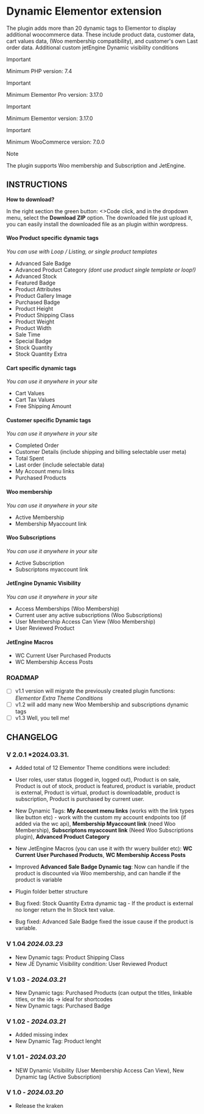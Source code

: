 # Dynamic Elementor extension
The plugin adds more than 20 dynamic tags to Elementor to display additional woocommerce data. These include product data, customer data, cart values data, (Woo membership compatibility), and customer's own Last order data. Additional custom jetEngine Dynamic visibility conditions

> [!IMPORTANT]
> Minimum PHP version: 7.4

> [!IMPORTANT]
> Minimum Elementor Pro version: 3.17.0

> [!IMPORTANT]
> Minimum Elementor version: 3.17.0

> [!IMPORTANT]
> Minimum WooCommerce version: 7.0.0

> [!Note]
> The plugin supports Woo membership and Subscription and JetEngine.

## INSTRUCTIONS

**How to download?**

In the right section the green button: <>Code click, and in the dropdown menu, select the **Download ZIP** option. The downloaded file just upload it, you can easily install the downloaded file as an plugin within wordpress.

#### Woo Product specific dynamic tags
*You can use with Loop / Listing, or single product templates*

* Advanced Sale Badge
* Advanced Product Category *(dont use product single template or loop!)*
* Advanced Stock
* Featured Badge
* Product Attributes
* Product Gallery Image
* Purchased Badge
* Product Height
* Product Shipping Class
* Product Weight
* Product Width
* Sale Time
* Special Badge
* Stock Quantity
* Stock Quantity Extra

#### Cart specific dynamic tags
*You can use it anywhere in your site*

* Cart Values
* Cart Tax Values
* Free Shipping Amount

#### Customer specific Dynamic tags
*You can use it anywhere in your site*

* Completed Order
* Customer Details (include shipping and billing selectable user meta)
* Total Spent
* Last order (include selectable data)
* My Account menu links
* Purchased Products

#### Woo membership
*You can use it anywhere in your site*

* Active Membership
* Membership Myaccount link

#### Woo Subscriptions
*You can use it anywhere in your site*

* Active Subscription
* Subscriptons myaccount link

#### JetEngine Dynamic Visibility
*You can use it anywhere in your site*

* Access Memberships (Woo Membership)
* Current user any active subscriptions (Woo Subscriptions)
* User Membership Access Can View (Woo Membership)
* User Reviewed Product

#### JetEngine Macros

* WC Current User Purchased Products
* WC Membership Access Posts

### ROADMAP

- [ ] v1.1 version will migrate the previously created plugin functions: *Elementor Extra Theme Conditions*
- [ ] v1.2 will add many new Woo Membership and subscriptions dynamic tags
- [ ] v1.3 Well, you tell me!

## CHANGELOG

### V 2.0.1 *2024.03.31.

* Added total of 12 Elementor Theme conditions were included:
* User roles, user status (logged in, logged out), Product is on sale, Product is out of stock, product is featured, product is variable, product is external, Product is virtual, product is downloadable, product is subscription, Product is purchased by current user.
* New Dynamic Tags: **My Account menu links** (works with the link types like button etc) - work with the custom my account endpoints too (if added via the wc api), **Membership Myaccount link** (need Woo Membership), **Subscriptons myaccount link** (Need Woo Subscriptions plugin), **Advanced Product Category**
* New JetEngine Macros (you can use it with thr wuery builder etc): **WC Current User Purchased Products**, **WC Membership Access Posts**

* Improved **Advanced Sale Badge Dynamic tag**: Now can handle if the product is discounted via Woo membership, and can handle if the product is variable
* Plugin folder better structure
* Bug fixed: Stock Quantity Extra dynamic tag - If the product is external no longer return the In Stock text value.
* Bug fixed: Advanced Sale Badge fixed the issue cause if the product is variable. 

### V 1.04 *2024.03.23*

* New Dynamic tags: Product Shipping Class
* New JE Dynamic Visibility condition: User Reviewed Product

### V 1.03 - *2024.03.21*

* New Dynamic tags: Purchased Products (can output the titles, linkable titles, or the ids -> ideal for shortcodes
* New Dynamic tags: Purchased Badge

### V 1.02 - *2024.03.21*

* Added missing index
* New Dynamic Tag: Product lenght

### V 1.01 - *2024.03.20*

* NEW Dynamic Visibility (User Membership Access Can View), New Dynamic tag (Active Subscription)

### V 1.0 - *2024.03.20*

* Release the kraken


